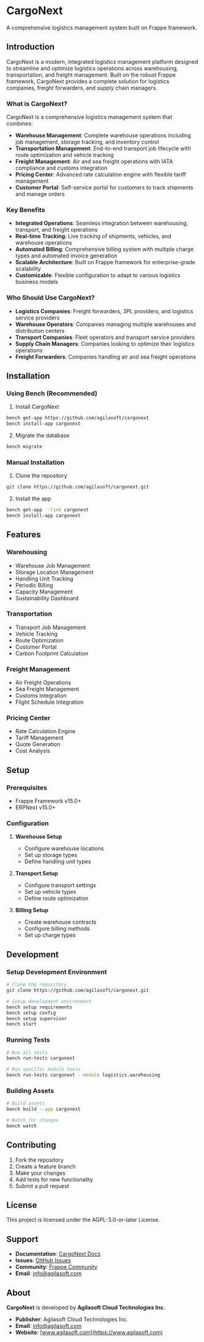 # CargoNext

A comprehensive logistics management system built on Frappe framework.

## Introduction

CargoNext is a modern, integrated logistics management platform designed to streamline and optimize logistics operations across warehousing, transportation, and freight management. Built on the robust Frappe framework, CargoNext provides a complete solution for logistics companies, freight forwarders, and supply chain managers.

### What is CargoNext?

CargoNext is a comprehensive logistics management system that combines:

- **Warehouse Management**: Complete warehouse operations including job management, storage tracking, and inventory control
- **Transportation Management**: End-to-end transport job lifecycle with route optimization and vehicle tracking
- **Freight Management**: Air and sea freight operations with IATA compliance and customs integration
- **Pricing Center**: Advanced rate calculation engine with flexible tariff management
- **Customer Portal**: Self-service portal for customers to track shipments and manage orders

### Key Benefits

- **Integrated Operations**: Seamless integration between warehousing, transport, and freight operations
- **Real-time Tracking**: Live tracking of shipments, vehicles, and warehouse operations
- **Automated Billing**: Comprehensive billing system with multiple charge types and automated invoice generation
- **Scalable Architecture**: Built on Frappe framework for enterprise-grade scalability
- **Customizable**: Flexible configuration to adapt to various logistics business models

### Who Should Use CargoNext?

- **Logistics Companies**: Freight forwarders, 3PL providers, and logistics service providers
- **Warehouse Operators**: Companies managing multiple warehouses and distribution centers
- **Transport Companies**: Fleet operators and transport service providers
- **Supply Chain Managers**: Companies looking to optimize their logistics operations
- **Freight Forwarders**: Companies handling air and sea freight operations

## Installation

### Using Bench (Recommended)

1. Install CargoNext
```bash
bench get-app https://github.com/agilasoft/cargonext
bench install-app cargonext
```

2. Migrate the database
```bash
bench migrate
```

### Manual Installation

1. Clone the repository
```bash
git clone https://github.com/agilasoft/cargonext.git
```

2. Install the app
```bash
bench get-app --link cargonext
bench install-app cargonext
```

## Features

### Warehousing
- Warehouse Job Management
- Storage Location Management
- Handling Unit Tracking
- Periodic Billing
- Capacity Management
- Sustainability Dashboard

### Transportation
- Transport Job Management
- Vehicle Tracking
- Route Optimization
- Customer Portal
- Carbon Footprint Calculation

### Freight Management
- Air Freight Operations
- Sea Freight Management
- Customs Integration
- Flight Schedule Integration

### Pricing Center
- Rate Calculation Engine
- Tariff Management
- Quote Generation
- Cost Analysis

## Setup

### Prerequisites
- Frappe Framework v15.0+
- ERPNext v15.0+

### Configuration

1. **Warehouse Setup**
   - Configure warehouse locations
   - Set up storage types
   - Define handling unit types

2. **Transport Setup**
   - Configure transport settings
   - Set up vehicle types
   - Define route optimization

3. **Billing Setup**
   - Create warehouse contracts
   - Configure billing methods
   - Set up charge types

## Development

### Setup Development Environment

```bash
# Clone the repository
git clone https://github.com/agilasoft/cargonext.git

# Setup development environment
bench setup requirements
bench setup config
bench setup supervisor
bench start
```

### Running Tests

```bash
# Run all tests
bench run-tests cargonext

# Run specific module tests
bench run-tests cargonext --module logistics.warehousing
```

### Building Assets

```bash
# Build assets
bench build --app cargonext

# Watch for changes
bench watch
```

## Contributing

1. Fork the repository
2. Create a feature branch
3. Make your changes
4. Add tests for new functionality
5. Submit a pull request

## License

This project is licensed under the AGPL-3.0-or-later License.

## Support

- **Documentation**: [CargoNext Docs](https://docs.cargonext.com)
- **Issues**: [GitHub Issues](https://github.com/agilasoft/cargonext/issues)
- **Community**: [Frappe Community](https://discuss.frappe.io)
- **Email**: info@agilasoft.com

## About

**CargoNext** is developed by **Agilasoft Cloud Technologies Inc.**

- **Publisher**: Agilasoft Cloud Technologies Inc.
- **Email**: info@agilasoft.com
- **Website**: [www.agilasoft.com](https://www.agilasoft.com)
